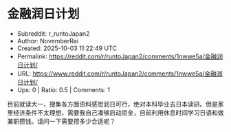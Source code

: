 # 金融润日计划

- Subreddit: r_runtoJapan2
- Author: NovemberRai
- Created: 2025-10-03 11:22:49 UTC
- Permalink: https://reddit.com/r/runtoJapan2/comments/1nwwe5a/金融润日计划/
- URL: https://www.reddit.com/r/runtoJapan2/comments/1nwwe5a/金融润日计划/
- Ups: 0 | Ratio: 0.5 | Comments: 1


目前就读大一，搜集各方面资料感觉润日可行，绝对本科毕业去日本读研。但是家里经济条件不太理想，需要我自己凑够启动资金，目前利用休息时间学习日语和做兼职攒钱。请问一下需要攒多少合适呢？

